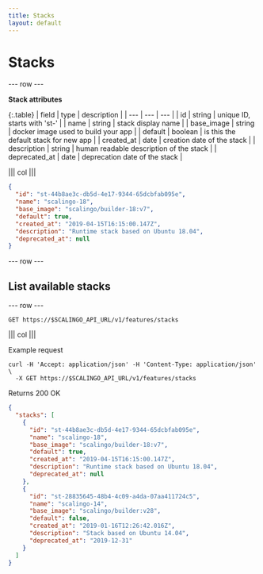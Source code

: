 ```yaml
---
title: Stacks
layout: default
---
```


# Stacks

--- row ---

**Stack attributes**

{:.table}
| field         | type    | description                             |
| ---           | ---     | ---                                     |
| id            | string  | unique ID, starts with 'st-'            |
| name          | string  | stack display name                      |
| base_image    | string  | docker image used to build your app     |
| default       | boolean | is this the default stack for new app   |
| created_at    | date    | creation date of the stack              |
| description   | string  | human readable description of the stack |
| deprecated_at | date    | deprecation date of the stack           |

||| col |||

```json
{
  "id": "st-44b8ae3c-db5d-4e17-9344-65dcbfab095e",
  "name": "scalingo-18",
  "base_image": "scalingo/builder-18:v7",
  "default": true,
  "created_at": "2019-04-15T16:15:00.147Z",
  "description": "Runtime stack based on Ubuntu 18.04",
  "deprecated_at": null
}
```

--- row ---

## List available stacks

--- row ---

`GET https://$SCALINGO_API_URL/v1/features/stacks`

||| col |||

Example request

```
curl -H 'Accept: application/json' -H 'Content-Type: application/json' \
  -X GET https://$SCALINGO_API_URL/v1/features/stacks
```

Returns 200 OK

```json
{
  "stacks": [
    {
      "id": "st-44b8ae3c-db5d-4e17-9344-65dcbfab095e",
      "name": "scalingo-18",
      "base_image": "scalingo/builder-18:v7",
      "default": true,
      "created_at": "2019-04-15T16:15:00.147Z",
      "description": "Runtime stack based on Ubuntu 18.04",
      "deprecated_at": null
    },
    {
      "id": "st-28835645-48b4-4c09-a4da-07aa411724c5",
      "name": "scalingo-14",
      "base_image": "scalingo/builder:v28",
      "default": false,
      "created_at": "2019-01-16T12:26:42.016Z",
      "description": "Stack based on Ubuntu 14.04",
      "deprecated_at": "2019-12-31"
    }
  ]
}
```
